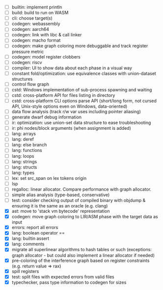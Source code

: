 - [ ] builtin: implement println
- [ ] build: build to run on WASM
- [ ] cli: choose target(s)
- [ ] codegen: webassembly
- [ ] codegen: aarch64
- [ ] codegen: link with libc & call linker
- [ ] codegen: macho format
- [ ] codegen: make graph coloring more debuggable and track register pressure metric
- [ ] codegen: model register clobbers
- [ ] codegen: riscv
- [ ] compiler: UI to show data about each phase in a visual way
- [ ] constant fold/optimization: use equivalence classes with union-dataset structures
- [ ] control flow graph
- [ ] cstd: Windows implementation of sub-process spawning and waiting
- [ ] cstd: cross-platform API for files listing in directory
- [ ] cstd: cross-platform CLI options parse API (short/long form, not cursed API, Unix-style options even on Windows, data-oriented)
- [ ] data flow analysis (track r/w var uses including pointer aliasing)
- [ ] generate dwarf debug information
- [ ] ir: optimization: use union-set data structure to ease troubleshooting
- [ ] ir: phi nodes/block arguments (when assignment is added)
- [ ] lang: arrays
- [ ] lang: deref
- [ ] lang: else branch
- [ ] lang: functions
- [ ] lang: loops
- [ ] lang: strings
- [ ] lang: structs
- [ ] lang: types
- [ ] lex: set src_span on lex tokens origin
- [ ] lsp
- [ ] regalloc: linear allocator. Compare performance with graph allocator.
- [ ] simple alias analysis (type-based, conservative)
- [ ] test: consider checking output of compiled binary with objdump & ensuring it is the same as an oracle (e.g. clang)
- [x] ast: move to 'stack vm bytecode' representation
- [x] codegen: move graph coloring to LIR/ASM phase with the target data as input
- [x] errors: report all errors
- [x] lang: boolean operator ==
- [x] lang: builtin assert
- [x] lang: comments
- [x] migrate all superlinear algorithms to hash tables or such (exceptions: graph allocator - but could also implement a linear allocator if needed)
- [x] pre-coloring of the interference graph based on register constraints (e.g. return value => rax)
- [x] spill registers
- [x] test: split files with expected errors from valid files
- [x] typechecker, pass type information to codegen for sizes
